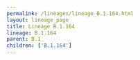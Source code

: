 ```yaml
---
permalink: /lineages/lineage_B.1.164.html
layout: lineage_page
title: Lineage B.1.164
lineage: B.1.164
parent: B.1
children: ['B.1.164']
---
```


